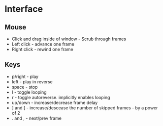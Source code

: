 Interface
=========

Mouse
-----

 * Click and drag inside of window - Scrub through frames
 * Left click - advance one frame
 * Right click - rewind one frame

Keys
----

 * p/right - play
 * left - play in reverse
 * space - stop
 * l - toggle looping
 * r - toggle autoreverse. implicitly enables looping
 * up/down - increase/decrease frame delay
 * ] and [ - increase/descease the number of skipped frames - by a power of 2
 * . and , - next/prev frame
